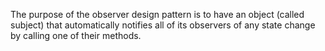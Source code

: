 The purpose of the observer design pattern is to have an object (called subject) that automatically notifies all of its observers of any state change by calling one of their methods.
